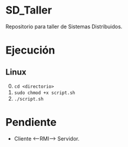 # SD_Taller
Repositorio para taller de Sistemas Distribuidos.

# Ejecución
## Linux
0. `cd <directorio>`
1. `sudo chmod +x script.sh`
2. `./script.sh`

# Pendiente
* Cliente <--RMI--> Servidor.
